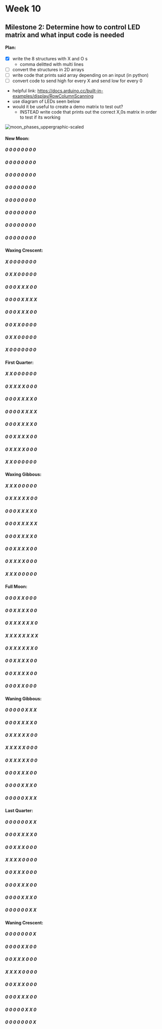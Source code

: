 
# Week 10


## Milestone 2: Determine how to control LED matrix and what input code is needed

#### Plan:
- [x] write the 8 structures with X and O s
  - comma delitted with multi lines
- [ ] convert the structures in 2D arrays
- [ ] write code that prints said array depending on an input (in python)
- [ ] convert code to send high for every X and send low for every 0

- helpful link: https://docs.arduino.cc/built-in-examples/display/RowColumnScanning
- use diagram of LEDs seen below
- would it be useful to create a demo matrix to test out?
  - INSTEAD write code that prints out the correct X,0s matrix in order to test if its working

![moon_phases_uppergraphic-scaled](https://user-images.githubusercontent.com/70282901/163080264-dbae0d84-adf0-4f9a-bd00-5c15725f8bac.jpg)

#### New Moon:
##### 0 0 0 0 0 0 0 0
##### 0 0 0 0 0 0 0 0
##### 0 0 0 0 0 0 0 0
##### 0 0 0 0 0 0 0 0
##### 0 0 0 0 0 0 0 0
##### 0 0 0 0 0 0 0 0
##### 0 0 0 0 0 0 0 0
##### 0 0 0 0 0 0 0 0

#### Waxing Crescent:
##### X 0 0 0 0 0 0 0
##### 0 X X 0 0 0 0 0
##### 0 0 0 X X X 0 0
##### 0 0 0 0 X X X X
##### 0 0 0 X X X 0 0
##### 0 0 X X 0 0 0 0
##### 0 X X 0 0 0 0 0
##### X 0 0 0 0 0 0 0

#### First Quarter:
##### X X 0 0 0 0 0 0
##### 0 X X X X 0 0 0
##### 0 0 0 X X X X 0
##### 0 0 0 0 X X X X
##### 0 0 0 X X X X 0
##### 0 0 X X X X 0 0
##### 0 X X X X 0 0 0
##### X X 0 0 0 0 0 0

#### Waxing Gibbous:
##### X X X 0 0 0 0 0
##### 0 X X X X X 0 0
##### 0 0 0 X X X X 0
##### 0 0 0 X X X X X
##### 0 0 0 X X X X 0
##### 0 0 X X X X 0 0
##### 0 X X X X 0 0 0
##### X X X 0 0 0 0 0

#### Full Moon:
##### 0 0 0 X X 0 0 0
##### 0 0 X X X X 0 0
##### 0 X X X X X X 0
##### X X X X X X X X
##### 0 X X X X X X 0
##### 0 0 X X X X 0 0
##### 0 0 X X X X 0 0
##### 0 0 0 X X 0 0 0

#### Waning Gibbous:
##### 0 0 0 0 0 X X X
##### 0 0 0 X X X X 0
##### 0 X X X X X 0 0
##### X X X X X 0 0 0
##### 0 X X X X X 0 0
##### 0 0 0 X X X 0 0
##### 0 0 0 0 X X X 0
##### 0 0 0 0 0 X X X

#### Last Quarter:
##### 0 0 0 0 0 0 X X
##### 0 0 0 X X X X 0
##### 0 0 X X X 0 0 0
##### X X X X 0 0 0 0
##### 0 0 X X X 0 0 0
##### 0 0 0 X X X 0 0
##### 0 0 0 0 X X X 0
##### 0 0 0 0 0 0 X X

#### Waning Crescent:
##### 0 0 0 0 0 0 0 X
##### 0 0 0 0 X X 0 0
##### 0 0 X X X 0 0 0
##### X X X X 0 0 0 0
##### 0 0 X X X 0 0 0
##### 0 0 0 X X X 0 0
##### 0 0 0 0 0 X X 0
##### 0 0 0 0 0 0 0 X
